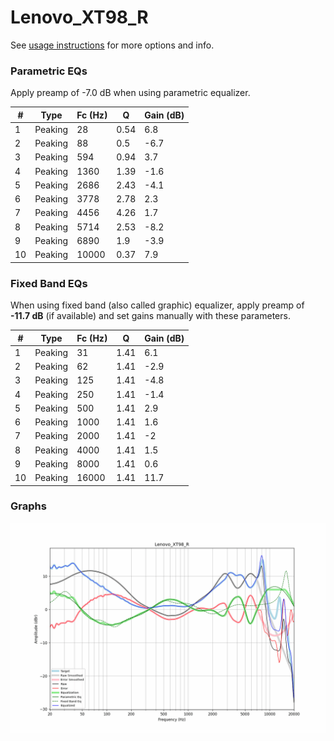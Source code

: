 # Lenovo_XT98_R
See [usage instructions](https://github.com/jaakkopasanen/AutoEq#usage) for more options and info.

### Parametric EQs
Apply preamp of -7.0 dB when using parametric equalizer.

|   # | Type    |   Fc (Hz) |    Q |   Gain (dB) |
|-----|---------|-----------|------|-------------|
|   1 | Peaking |        28 | 0.54 |         6.8 |
|   2 | Peaking |        88 | 0.5  |        -6.7 |
|   3 | Peaking |       594 | 0.94 |         3.7 |
|   4 | Peaking |      1360 | 1.39 |        -1.6 |
|   5 | Peaking |      2686 | 2.43 |        -4.1 |
|   6 | Peaking |      3778 | 2.78 |         2.3 |
|   7 | Peaking |      4456 | 4.26 |         1.7 |
|   8 | Peaking |      5714 | 2.53 |        -8.2 |
|   9 | Peaking |      6890 | 1.9  |        -3.9 |
|  10 | Peaking |     10000 | 0.37 |         7.9 |

### Fixed Band EQs
When using fixed band (also called graphic) equalizer, apply preamp of **-11.7 dB** (if available) and set gains manually with these parameters.

|   # | Type    |   Fc (Hz) |    Q |   Gain (dB) |
|-----|---------|-----------|------|-------------|
|   1 | Peaking |        31 | 1.41 |         6.1 |
|   2 | Peaking |        62 | 1.41 |        -2.9 |
|   3 | Peaking |       125 | 1.41 |        -4.8 |
|   4 | Peaking |       250 | 1.41 |        -1.4 |
|   5 | Peaking |       500 | 1.41 |         2.9 |
|   6 | Peaking |      1000 | 1.41 |         1.6 |
|   7 | Peaking |      2000 | 1.41 |        -2   |
|   8 | Peaking |      4000 | 1.41 |         1.5 |
|   9 | Peaking |      8000 | 1.41 |         0.6 |
|  10 | Peaking |     16000 | 1.41 |        11.7 |

### Graphs
![](./Lenovo_XT98_R.png)
